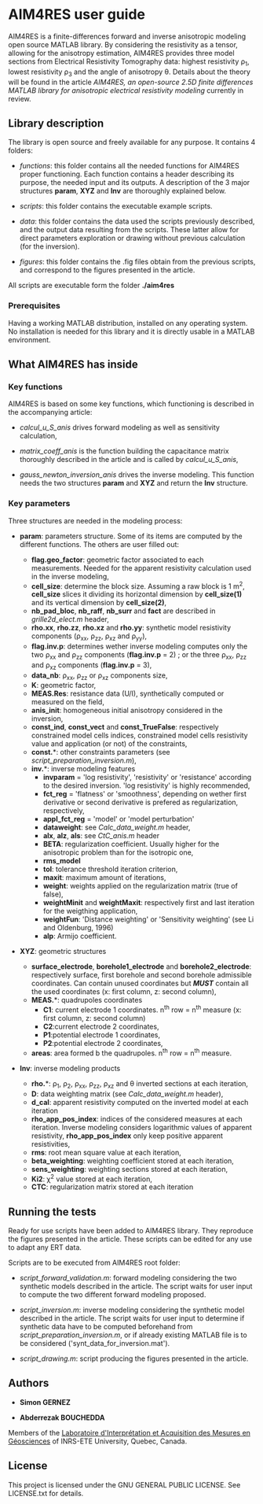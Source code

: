 # AIM4RES user guide

AIM4RES is a finite-differences forward and inverse anisotropic modeling open source MATLAB library. By considering the resistivity as a tensor, allowing for the anisotropy estimation, AIM4RES provides three model sections from Electrical Resistivity Tomography data: highest resistivity &#961;<sub>1</sub>, lowest resistivity &#961;<sub>3</sub> and the angle of anisotropy &#952;. Details about the theory will be found in the article _AIM4RES, an open-source 2.5D finite differences MATLAB library for anisotropic electrical resistivity modeling_ currently in review.

## Library description

The library is open source and freely available for any purpose. It contains 4 folders:
* _functions_: this folder contains all the needed functions for AIM4RES proper functioning. Each function contains a header describing its purpose, the needed input and its outputs. A description of the 3 major structures __param__, __XYZ__ and __Inv__ are thoroughly explained below.

* _scripts_: this folder contains the executable example scripts.


* _data_: this folder contains the data used the scripts previously described, and the output data resulting from the scripts. These latter allow for direct parameters exploration or drawing without previous calculation (for the inversion).

* _figures_: this folder contains the .fig files obtain from the previous scripts, and correspond to the figures presented in the article.

All scripts are executable form the folder __./aim4res__

### Prerequisites

Having a working MATLAB distribution, installed on any operating system. No installation is needed for this library and it is directly usable in a MATLAB environment.

## What AIM4RES has inside

### Key functions

AIM4RES is based on some key functions, which functioning is described in the accompanying article:

* *calcul_u_S_anis* drives forward modeling as well as sensitivity calculation,  

* *matrix_coeff_anis* is the function building the capacitance matrix thoroughly described in the article and is called by *calcul_u_S_anis*,

* *gauss_newton_inversion_anis* drives the inverse modeling. This function needs the two structures __param__ and __XYZ__ and return the __Inv__ structure.

### Key parameters

Three structures are needed in the modeling process:

* __param__: parameters structure. Some of its items are computed by the different functions. The others are user filled out:
  * **flag.geo_factor**: geometric factor associated to each measurements. Needed for the apparent resistivity calculation used in the inverse modeling,
  * **cell_size**: determine the block size. Assuming a raw block is 1 m<sup>2</sup>, **cell_size** slices it dividing its horizontal dimension by **cell_size(1)** and its vertical dimension by **cell_size(2)**,
  * **nb_pad_bloc**, **nb_raff**,  **nb_surr** and **fact** are described in *grille2d_elect.m* header,
  * **rho.xx**, **rho.zz**, **rho.xz** and **rho.yy**: synthetic model resistivity components (&#961;<sub>xx</sub>, &#961;<sub>zz</sub>, &#961;<sub>xz</sub> and &#961;<sub>yy</sub>),
  * **flag.inv.p**: determines wether inverse modeling computes only the two &#961;<sub>xx</sub> and &#961;<sub>zz</sub> components (**flag.inv.p** = 2) ; or the three &#961;<sub>xx</sub>, &#961;<sub>zz</sub> and &#961;<sub>xz</sub> components (**flag.inv.p** = 3),
  * **data_nb**: &#961;<sub>xx</sub>, &#961;<sub>zz</sub> or &#961;<sub>xz</sub> components size,
  * **K**: geometric factor,
  * **MEAS.Res**: resistance data (U/I), synthetically computed or measured on the field,
  * **anis_init**: homogeneous initial anisotropy considered in the inversion,
  * **const_ind**, **const_vect** and **const_TrueFalse**: respectively constrained model cells indices, constrained model cells resistivity value and application (or not) of the constraints,
  * **const.***: other constraints parameters (see *script_preparation_inversion.m*),
  * **inv.***: inverse modeling features
    * **invparam** = 'log resistivity', 'resistivity' or 'resistance' according to the desired inversion. 'log resistivity' is highly recommended,
    * **fct_reg** = 'flatness' or 'smoothness', depending on wether first derivative or second derivative is prefered as regularization, respectively,
    * **appl_fct_reg** = 'model' or 'model perturbation'
    * **dataweight**: see *Calc_data_weight.m* header,
    * **alx**, **alz**, **als**: see *CtC_anis.m* header
    * **BETA**: regularization coefficient. Usually higher for the anisotropic problem than for the isotropic one,
    * **rms_model**
    * **tol**: tolerance threshold iteration criterion,
    * **maxit**: maximum amount of iterations,
    * **weight**: weights applied on the regularization matrix (true of false),
    * **weightMinit** and **weightMaxit**: respectively first and last iteration for the weigthing application,
    * **weightFun**: 'Distance weighting' or 'Sensitivity weighting' (see Li and Oldenburg, 1996)
    * **alp**: Armijo coefficient.


* __XYZ__: geometric structures
  * **surface_electrode**, **borehole1_electrode** and **borehole2_electrode**: respectively surface, first borehole and second borehole admissible coordinates. Can contain unused coordinates but __*MUST*__ contain all the used coordinates (x: first column, z: second column),
  * **MEAS.***: quadrupoles coordinates
    * **C1**: current electrode 1 coordinates. n<sup>th</sup> row = n<sup>th</sup> measure (x: first column, z: second column)
    * **C2**:current electrode 2 coordinates,
    * **P1**:potential electrode 1 coordinates,
    * **P2**:potential electrode 2 coordinates,
  * **areas**: area formed b the quadrupoles. n<sup>th</sup> row = n<sup>th</sup> measure.


* __Inv__: inverse modeling products
  * **rho.***: &#961;<sub>1</sub>, &#961;<sub>2</sub>, &#961;<sub>xx</sub>, &#961;<sub>zz</sub>, &#961;<sub>xz</sub> and &#952; inverted sections at each iteration,
  * **D**: data weighting matrix (see *Calc_data_weight.m* header),
  * **d_cal**: apparent resistivity computed on the inverted model at each iteration
  * **rho_app_pos_index**: indices of the considered measures at each iteration. Inverse modeling considers logarithmic values of apparent resistivity, **rho_app_pos_index** only keep positive apparent resistivities,
  * **rms**: root mean square value at each iteration,
  * **beta_weighting**: weighting coefficient stored at each iteration,
  * **sens_weighting**: weighting sections stored at each iteration,
  * **Ki2**: &#967;<sup>2</sup> value stored at each iteration,
  * **CTC**: regularization matrix stored at each iteration

## Running the tests

Ready for use scripts have been added to AIM4RES library. They reproduce the figures presented in the article. These scripts can be edited for any use to adapt any ERT data.

Scripts are to be executed from AIM4RES root folder:

  * *script_forward_validation.m*: forward modeling considering the two synthetic models described in the article. The script waits for user input to compute the two different forward modeling proposed.

  * *script_inversion.m*: inverse modeling considering the synthetic model described in the article. The script waits for user input to determine if synthetic data have to be computed beforehand from *script_preparation_inversion.m*, or if already existing MATLAB file is to be considered ('synt_data_for_inversion.mat').

  * *script_drawing.m*: script producing the figures presented in the article.


## Authors

* **Simon GERNEZ**

* **Abderrezak BOUCHEDDA**

Members of the [Laboratoire d'Interprétation et Acquisition des Mesures en Géosciences](https://github.com/groupeLIAMG) of INRS-ETE University, Quebec, Canada.

## License

This project is licensed under the GNU GENERAL PUBLIC LICENSE. See LICENSE.txt for details.
